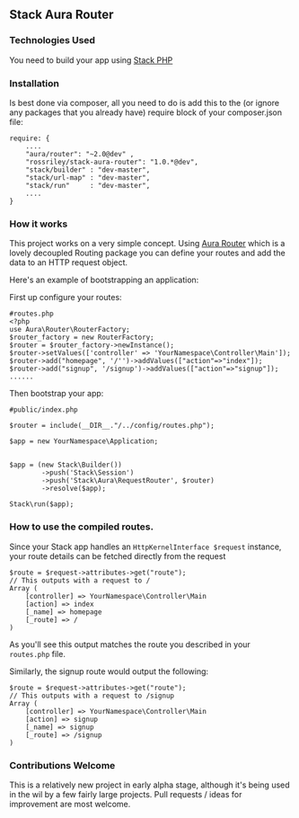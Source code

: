 ## Stack Aura Router

### Technologies Used

You need to build your app using <a href="http://stackphp.com">Stack PHP</a>


### Installation

Is best done via composer, all you need to do is add this to the (or ignore any packages that you already have) require block of your composer.json file:

    require: {
        ....
        "aura/router": "~2.0@dev" ,
        "rossriley/stack-aura-router": "1.0.*@dev",
        "stack/builder" : "dev-master",
        "stack/url-map" : "dev-master",
        "stack/run"     : "dev-master",
        ....
    }



### How it works

This project works on a very simple concept. Using <a href="https://github.com/auraphp/Aura.Router/">Aura Router</a> which is a lovely decoupled Routing package you can define your routes and add the data to an HTTP request object.

Here's an example of bootstrapping an application:

First up configure your routes:

    #routes.php
    <?php
    use Aura\Router\RouterFactory;
    $router_factory = new RouterFactory;
    $router = $router_factory->newInstance();
    $router->setValues(['controller' => 'YourNamespace\Controller\Main']);
    $router->add("homepage", '/'')->addValues(["action"=>"index"]);
    $router->add("signup", '/signup')->addValues(["action"=>"signup"]);
    ......


Then bootstrap your app:

    #public/index.php

    $router = include(__DIR__."/../config/routes.php");

    $app = new YourNamespace\Application;


    $app = (new Stack\Builder())
            ->push('Stack\Session')
            ->push('Stack\Aura\RequestRouter', $router)
            ->resolve($app);

    Stack\run($app);


### How to use the compiled routes.

Since your Stack app handles an `HttpKernelInterface $request` instance, your route details can be fetched directly from the request

    $route = $request->attributes->get("route");
    // This outputs with a request to /
    Array (
        [controller] => YourNamespace\Controller\Main
        [action] => index
        [_name] => homepage
        [_route] => /
    )

As you'll see this output matches the route you described in your `routes.php` file.

Similarly, the signup route would output the following:

    $route = $request->attributes->get("route");
    // This outputs with a request to /signup
    Array (
        [controller] => YourNamespace\Controller\Main
        [action] => signup
        [_name] => signup
        [_route] => /signup
    )


### Contributions Welcome

This is a relatively new project in early alpha stage, although it's being used in the wil by a few fairly large projects. Pull requests / ideas for improvement are most welcome.

